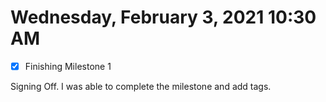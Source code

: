 # Wednesday, February  3, 2021 10:30 AM
- [x] Finishing Milestone 1

Signing Off. I was able to complete the milestone and add tags.